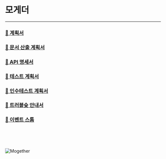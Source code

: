 # 모게더
----
### <a href="">📑 계획서 </a>

### <a href="">📑 문서 산출 계획서</a>

### <a href="">📑 API 명세서</a>

### <a href="">📑 테스트 계획서</a>

### <a href="">📑 인수테스트 계획서</a>

### <a href="">📑 트러블슛 안내서</a>

### <a href="">📑 이벤트 스톰</a>

<br/>
<br/>
<br/>

![Mogether](https://github.com/Mogether/.github/assets/46955032/d9a856fb-012d-414b-b426-08c48a473c98)
